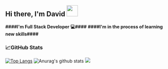 ## Hi there, I'm David  <img src="https://diginess.ca/wp-content/uploads/2020/02/waving_hand_sign_1024.gif" width="35px"> ##
**####I'm Full Stack Developer 💻####**
**####I'm in the process of learning new skills####**
### 📈GitHub Stats
[![Top Langs](https://github-readme-stats.vercel.app/api/top-langs/?username=DavidKizinger&layout=compact)](https://github.com/DavidKizinger/github-readme-stats)
![Anurag's github stats](https://github-readme-stats.vercel.app/api?username=DavidKizinger&hide=stars,issues&show_icons=true)
![](https://img.shields.io/badge/Code-JavaScript-informational?style=flat&logo=JavaScript&logoColor=white&color=2bbc8a)

<!--
**DavidKizinger/DavidKizinger** is a ✨ _special_ ✨ repository because its `README.md` (this file) appears on your GitHub profile.

Here are some ideas to get you started:

- 🔭 I’m currently working on ...
- 🌱 I’m currently learning ...
- 👯 I’m looking to collaborate on ...
- 🤔 I’m looking for help with ...
- 💬 Ask me about ...
- 📫 How to reach me: ...
- 😄 Pronouns: ...
- ⚡ Fun fact: ...
-->
